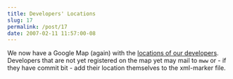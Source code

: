 ```yaml
---
title: Developers' Locations
slug: 17
permalink: /post/17
date: 2007-02-11 11:57:00-08
---
```


We now have a Google Map (again) with the [locations of our developers](https://svn.macports.org/repository/macports/users/mww/map.html). Developers that are not yet registered on the map yet may mail to `mww` or - if they have commit bit - add their location themselves to the xml-marker file.
